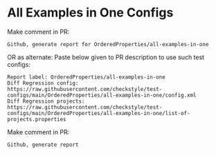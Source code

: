 # All Examples in One Configs
Make comment in PR:
```
Github, generate report for OrderedProperties/all-examples-in-one
```
OR as alternate:
Paste below given to PR description to use such test configs:
```
Report label: OrderedProperties/all-examples-in-one
Diff Regression config: https://raw.githubusercontent.com/checkstyle/test-configs/main/OrderedProperties/all-examples-in-one/config.xml
Diff Regression projects: https://raw.githubusercontent.com/checkstyle/test-configs/main/OrderedProperties/all-examples-in-one/list-of-projects.properties
```
Make comment in PR:
```
Github, generate report
```
